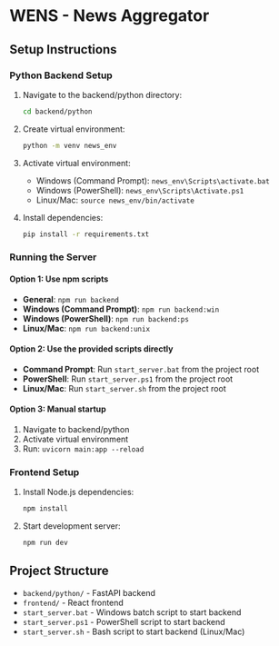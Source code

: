 # WENS - News Aggregator

## Setup Instructions

### Python Backend Setup
1. Navigate to the backend/python directory:
   ```bash
   cd backend/python
   ```

2. Create virtual environment:
   ```bash
   python -m venv news_env
   ```

3. Activate virtual environment:
   - Windows (Command Prompt): `news_env\Scripts\activate.bat`
   - Windows (PowerShell): `news_env\Scripts\Activate.ps1`
   - Linux/Mac: `source news_env/bin/activate`

4. Install dependencies:
   ```bash
   pip install -r requirements.txt
   ```

### Running the Server

#### Option 1: Use npm scripts
- **General**: `npm run backend`
- **Windows (Command Prompt)**: `npm run backend:win`
- **Windows (PowerShell)**: `npm run backend:ps`
- **Linux/Mac**: `npm run backend:unix`

#### Option 2: Use the provided scripts directly
- **Command Prompt**: Run `start_server.bat` from the project root
- **PowerShell**: Run `start_server.ps1` from the project root
- **Linux/Mac**: Run `start_server.sh` from the project root

#### Option 3: Manual startup
1. Navigate to backend/python
2. Activate virtual environment
3. Run: `uvicorn main:app --reload`

### Frontend Setup
1. Install Node.js dependencies:
   ```bash
   npm install
   ```

2. Start development server:
   ```bash
   npm run dev
   ```

## Project Structure
- `backend/python/` - FastAPI backend
- `frontend/` - React frontend
- `start_server.bat` - Windows batch script to start backend
- `start_server.ps1` - PowerShell script to start backend
- `start_server.sh` - Bash script to start backend (Linux/Mac)
